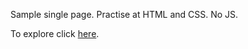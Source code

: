 Sample single page.
Practise at HTML and CSS. No JS.

To explore click [here](https://light-man-landing.surge.sh/).
